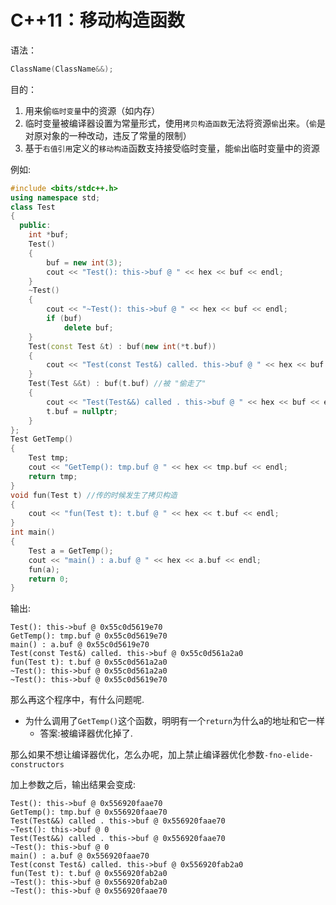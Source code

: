 # C++11：移动构造函数

语法：

```cpp
ClassName(ClassName&&);
```

目的：

1. 用来偷`临时变量`中的资源（如内存）
2. 临时变量被编译器设置为常量形式，使用`拷贝构造函数`无法将资源`偷`出来。（`偷`是对原对象的一种改动，违反了常量的限制）
3. 基于`右值引用`定义的`移动构造`函数支持接受临时变量，能`偷`出临时变量中的资源

例如:

```cpp
#include <bits/stdc++.h>
using namespace std;
class Test
{
  public:
    int *buf;
    Test()
    {
        buf = new int(3);
        cout << "Test(): this->buf @ " << hex << buf << endl;
    }
    ~Test()
    {
        cout << "~Test(): this->buf @ " << hex << buf << endl;
        if (buf)
            delete buf;
    }
    Test(const Test &t) : buf(new int(*t.buf))
    {
        cout << "Test(const Test&) called. this->buf @ " << hex << buf << endl;
    }
    Test(Test &&t) : buf(t.buf) //被 "偷走了"
    {
        cout << "Test(Test&&) called . this->buf @ " << hex << buf << endl;
        t.buf = nullptr;
    }
};
Test GetTemp()
{
    Test tmp;
    cout << "GetTemp(): tmp.buf @ " << hex << tmp.buf << endl;
    return tmp;
}
void fun(Test t) //传的时候发生了拷贝构造
{
    cout << "fun(Test t): t.buf @ " << hex << t.buf << endl;
}
int main()
{
    Test a = GetTemp();
    cout << "main() : a.buf @ " << hex << a.buf << endl;
    fun(a);
    return 0;
}
```

输出:

```
Test(): this->buf @ 0x55c0d5619e70
GetTemp(): tmp.buf @ 0x55c0d5619e70
main() : a.buf @ 0x55c0d5619e70
Test(const Test&) called. this->buf @ 0x55c0d561a2a0
fun(Test t): t.buf @ 0x55c0d561a2a0
~Test(): this->buf @ 0x55c0d561a2a0
~Test(): this->buf @ 0x55c0d5619e70
```

那么再这个程序中，有什么问题呢.

- 为什么调用了`GetTemp()`这个函数，明明有一个`return`为什么a的地址和它一样
  - 答案:被编译器优化掉了.

那么如果不想让编译器优化，怎么办呢，加上禁止编译器优化参数`-fno-elide-constructors`

加上参数之后，输出结果会变成:

```
Test(): this->buf @ 0x556920faae70
GetTemp(): tmp.buf @ 0x556920faae70
Test(Test&&) called . this->buf @ 0x556920faae70
~Test(): this->buf @ 0
Test(Test&&) called . this->buf @ 0x556920faae70
~Test(): this->buf @ 0
main() : a.buf @ 0x556920faae70
Test(const Test&) called. this->buf @ 0x556920fab2a0
fun(Test t): t.buf @ 0x556920fab2a0
~Test(): this->buf @ 0x556920fab2a0
~Test(): this->buf @ 0x556920faae70
```



